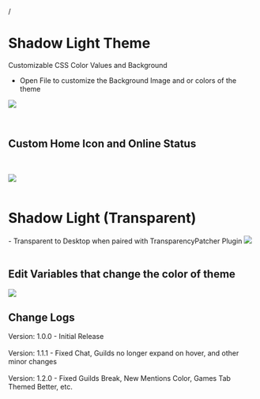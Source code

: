 /
<h1> Shadow Light Theme </h1>

Customizable CSS Color Values and Background
- Open File to customize the Background Image and or colors of the theme

<img src="https://i.imgur.com/R3PMHmS.png">

<br> <h2> Custom Home Icon and Online Status </h2> </br>

<img src="https://gyazo.com/a488d641c4e9bded89904f38bb6b4ef7.gif">
<br> </br>
<h1> Shadow Light (Transparent)</h1>
- Transparent to Desktop when paired with TransparencyPatcher Plugin

<img src="https://i.imgur.com/tB1uohd.png">
<br> </br>
<h2> Edit Variables that change the color of theme </h2>
<img src="https://i.imgur.com/dPTTyqB.png" 780px 600px>
<h2> Change Logs </h2>
Version: 1.0.0 - Initial Release
<br> </br>
Version: 1.1.1 - Fixed Chat, Guilds no longer expand on hover, and other minor changes
<br> </br>
Version: 1.2.0 - Fixed Guilds Break, New Mentions Color, Games Tab Themed Better, etc.
